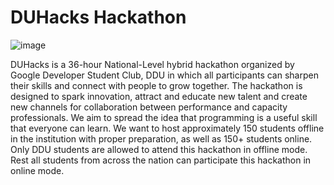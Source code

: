 # DUHacks Hackathon

![image](https://user-images.githubusercontent.com/76911582/207691177-5fbbc3dd-d1ca-4b19-8b1e-271fb64ebade.png)

DUHacks is a 36-hour National-Level hybrid hackathon organized by Google Developer Student Club, DDU in which all participants can sharpen their skills and connect with people to grow together. The hackathon is designed to spark innovation, attract and educate new talent and create new channels for collaboration between performance and capacity professionals. We aim to spread the idea that programming is a useful skill that everyone can learn. We want to host approximately 150 students offline in the institution with proper preparation, as well as 150+ students online. Only DDU students are allowed to attend this hackathon in offline mode. Rest all students from across the nation can participate this hackathon in online mode.
